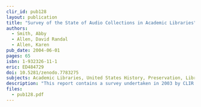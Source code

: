 ```yaml
---
clir_id: pub128
layout: publication
title: "Survey of the State of Audio Collections in Academic Libraries"
authors: 
  - Smith, Abby
  - Allen, David Randal
  - Allen, Karen
pub_date: 2004-06-01
pages: 65
isbn: 1-932326-11-1
eric: ED484729
doi: 10.5281/zenodo.7783275
subjects: Academic Libraries, United States History, Preservation, Library Materials, Nonprint Media, Access to Information, Cultural Background
description: "This report contains a survey undertaken in 2003 by CLIR to study the state of audio recordings in academic libraries. One purpose of the survey was to inform decision makers in those libraries, as well as in funding agencies, about the scale and extent of barriers to preservation and access. Another purpose was to elicit information that would help the participating libraries assess their own readiness to preserve and provide access to their recorded-sound collections. We also hoped that survey findings would help library leaders and funders determine how best to allocate preservation funds and thereby help ensure access to historically important sound recordings. Finally, the survey was designed to raise awareness within the larger research and funding communities of the value of audio collections and to encourage institutions with important audio holdings to seek support for their collections."
files:
  - pub128.pdf
---
```

